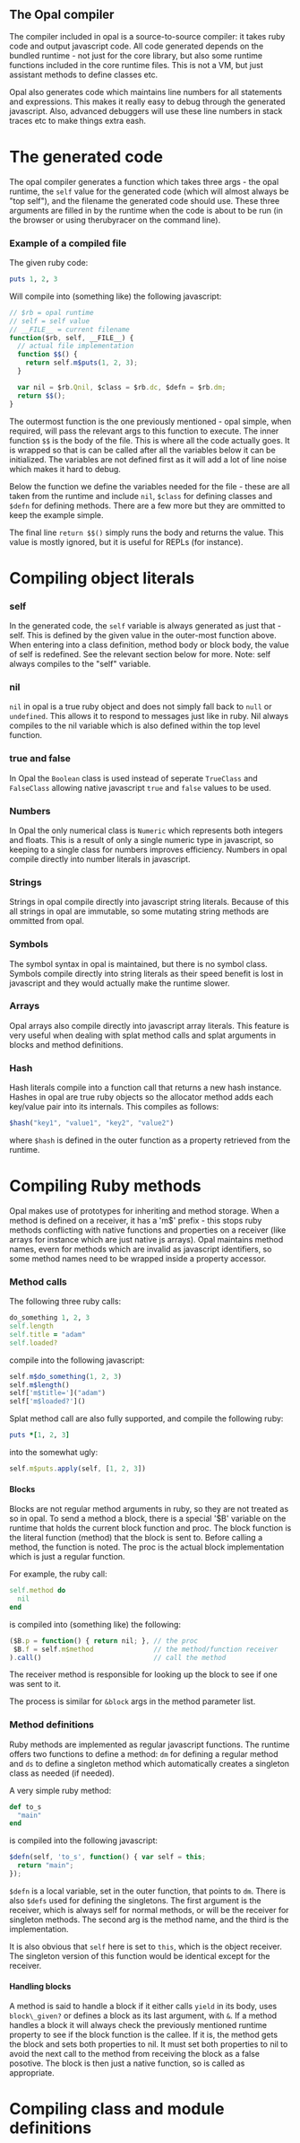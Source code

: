 The Opal compiler
-----------------

The compiler included in opal is a source-to-source compiler: it takes
ruby code and output javascript code. All code generated depends on the
bundled runtime - not just for the core library, but also some runtime
functions included in the core runtime files. This is not a VM, but just
assistant methods to define classes etc.

Opal also generates code which maintains line numbers for all statements
and expressions. This makes it really easy to debug through the
generated javascript. Also, advanced debuggers will use these line
numbers in stack traces etc to make things extra eash.

The generated code
==================

The opal compiler generates a function which takes three args - the
opal runtime, the `self` value for the generated code (which will almost
always be "top self"), and the filename the generated code should use.
These three arguments are filled in by the runtime when the code is
about to be run (in the browser or using therubyracer on the command
line).

### Example of a compiled file

The given ruby code:

```ruby
puts 1, 2, 3
```

Will compile into (something like) the following javascript:

```javascript
// $rb = opal runtime
// self = self value
// __FILE__ = current filename
function($rb, self, __FILE__) {
  // actual file implementation
  function $$() {
    return self.m$puts(1, 2, 3);
  }

  var nil = $rb.Qnil, $class = $rb.dc, $defn = $rb.dm;
  return $$();
}
```

The outermost function is the one previously mentioned - opal simple,
when required, will pass the relevant args to this function to execute.
The inner function `$$` is the body of the file. This is where all the
code actually goes. It is wrapped so that is can be called after all the
variables below it can be initialized. The variables are not defined
first as it will add a lot of line noise which makes it hard to debug.

Below the function we define the variables needed for the file - these
are all taken from the runtime and include `nil`, `$class` for defining
classes and `$defn` for defining methods. There are a few more but they
are ommitted to keep the example simple.

The final line `return $$()` simply runs the body and returns the value.
This value is mostly ignored, but it is useful for REPLs (for instance).

Compiling object literals
=========================

### self

In the generated code, the `self` variable is always generated as just
that - self. This is defined by the given value in the outer-most
function above. When entering into a class definition, method body or
block body, the value of self is redefined. See the relevant section
below for more. Note: self always compiles to the "self" variable.

### nil

`nil` in opal is a true ruby object and does not simply fall back to
`null` or `undefined`. This allows it to respond to messages just like
in ruby. Nil always compiles to the nil variable which is also defined
within the top level function.

### true and false

In Opal the `Boolean` class is used instead of seperate `TrueClass` and
`FalseClass` allowing native javascript `true` and `false` values to be
used.

### Numbers

In Opal the only numerical class is `Numeric` which represents both
integers and floats. This is a result of only a single numeric type in
javascript, so keeping to a single class for numbers improves
efficiency. Numbers in opal compile directly into number literals in
javascript.

### Strings

Strings in opal compile directly into javascript string literals.
Because of this all strings in opal are immutable, so some mutating
string methods are ommitted from opal.

### Symbols

The symbol syntax in opal is maintained, but there is no symbol class.
Symbols compile directly into string literals as their speed benefit is
lost in javascript and they would actually make the runtime slower.

### Arrays

Opal arrays also compile directly into javascript array literals. This
feature is very useful when dealing with splat method calls and splat
arguments in blocks and method definitions.

### Hash

Hash literals compile into a function call that returns a new hash
instance. Hashes in opal are true ruby objects so the allocator method
adds each key/value pair into its internals. This compiles as follows:

```javascript
$hash("key1", "value1", "key2", "value2")
```

where `$hash` is defined in the outer function as a property retrieved
from the runtime.

Compiling Ruby methods
======================

Opal makes use of prototypes for inheriting and method storage. When a
method is defined on a receiver, it has a 'm$' prefix - this stops ruby
methods conflicting with native functions and properties on a receiver
(like arrays for instance which are just native js arrays). Opal
maintains method names, evern for methods which are invalid as
javascript identifiers, so some method names need to be wrapped inside a
property accessor.

### Method calls

The following three ruby calls:

```ruby
do_something 1, 2, 3
self.length
self.title = "adam"
self.loaded?
```

compile into the following javascript:

```javascript
self.m$do_something(1, 2, 3)
self.m$length()
self['m$title=']("adam")
self['m$loaded?']()
```

Splat method call are also fully supported, and compile the following
ruby:

```ruby
puts *[1, 2, 3]
```

into the somewhat ugly:

```javascript
self.m$puts.apply(self, [1, 2, 3])
```

#### Blocks

Blocks are not regular method arguments in ruby, so they are not treated
as so in opal. To send a method a block, there is a special '$B'
variable on the runtime that holds the current block function and proc.
The block function is the literal function (method) that the block is
sent to. Before calling a method, the function is noted. The proc is the
actual block implementation which is just a regular function.

For example, the ruby call:

```ruby
self.method do
  nil
end
```

is compiled into (something like) the following:

```javascript
($B.p = function() { return nil; }, // the proc
 $B.f = self.m$method               // the method/function receiver
).call()                            // call the method
```

The receiver method is responsible for looking up the block to see if
one was sent to it.

The process is similar for `&block` args in the method parameter list.

### Method definitions

Ruby methods are implemented as regular javascript functions. The
runtime offers two functions to define a method: `dm` for defining a
regular method and `ds` to define a singleton method which automatically
creates a singleton class as needed (if needed).

A very simple ruby method:

```ruby
def to_s
  "main"
end
```

is compiled into the following javascript:

```javascript
$defn(self, 'to_s', function() { var self = this;
  return "main";
});
```

`$defn` is a local variable, set in the outer function, that points to
`dm`. There is also `$defs` used for defining the singletons. The first
argument is the receiver, which is always self for normal methods, or
will be the receiver for singleton methods. The second arg is the method
name, and the third is the implementation. 

It is also obvious that `self` here is set to `this`, which is the
object receiver. The singleton version of this function would be
identical except for the receiver.

#### Handling blocks

A method is said to handle a block if it either calls `yield` in its body,
uses `block\_given?` or defines a block as its last argument, with `&`.
If a method handles a block it will always check the previously
mentioned runtime property to see if the block function is the callee.
If it is, the method gets the block and sets both properties to nil. It
must set both properties to nil to avoid the next call to the method
from receiving the block as a false posotive. The block is then just a
native function, so is called as appropriate.

Compiling class and module definitions
======================================
